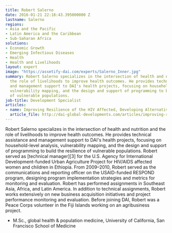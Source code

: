 ```yaml
---
title: Robert Salerno
date: 2016-01-21 22:18:43.395000000 Z
lastname: Salerno
regions:
- Asia and the Pacific
- Latin America and the Caribbean
- Sub-Saharan Africa
solutions:
- Economic Growth
- Emerging Infectious Diseases
- Health
- Health and Livelihoods
layout: expert
image: "https://assetify-dai.com/experts/Salerno_Inner.jpg"
summary: Robert Salerno specializes in the intersection of health and nutrition and
  the role of livelihoods to improve health outcomes. He provides technical assistance
  and management support to DAI's health projects, focusing on household-level analysis,
  vulnerability mapping, and the design and support of programming to build the resilience
  of vulnerable populations.
job-title: Development Specialist
articles:
- name: Improving Resilience of the HIV Affected, Developing Alternatives
  article_file: http://dai-global-developments.com/articles/improving-resilience-of-the-hiv-affected%E2%80%A8.html
---
```


Robert Salerno specializes in the intersection of health and nutrition and the role of livelihoods to improve health outcomes. He provides technical assistance and management support to DAI's health projects, focusing on household-level analysis, vulnerability mapping, and the design and support of programming to build the resilience of vulnerable populations. Robert served as [technical manager][3] for the U.S. Agency for International Development-funded Urban Agriculture Project for HIV/AIDS affected women and children in Ethiopia. From 2009–2010, Robert served as the communications and reporting officer on the USAID-funded RESPOND program, designing program implementation strategies and metrics for monitoring and evaluation. Robert has performed assignments in Southeast Asia, Africa, and Latin America. In addition to technical assignments, Robert works extensively on new business acquisition initiatives and project performance monitoring and evaluation. Before joining DAI, Robert was a Peace Corps volunteer in the Fiji Islands working on an agribusiness project.

* M.Sc., global health & population medicine, University of California, San Francisco School of Medicine
